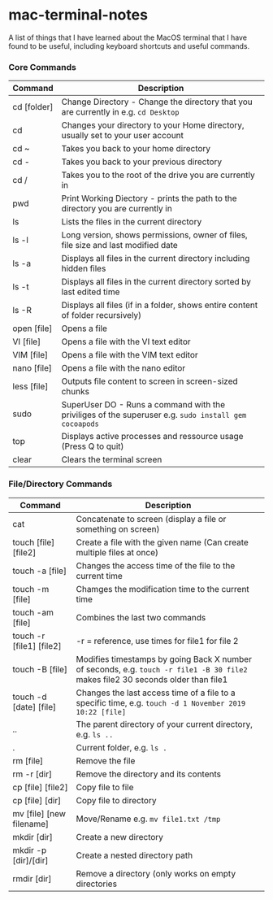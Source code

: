 # mac-terminal-notes
A list of things that I have learned about the MacOS terminal that I have found to be useful, including keyboard shortcuts and useful commands.
### Core Commands
| Command | Description |
|---------|-------------|
|cd [folder] | Change Directory - Change the directory that you are currently in e.g. `cd Desktop`|
|cd | Changes your directory to your Home directory, usually set to your user account |
| cd ~ | Takes you back to your home directory |
| cd - | Takes you back to your previous directory |
| cd / | Takes you to the root of the drive you are currently in |
| pwd | Print Working Diectory - prints the path to the directory you are currently in |
| ls | Lists the files in the current directory |
| ls -l | Long version, shows permissions, owner of files, file size and last modified date |
| ls -a | Displays all files in the current directory including hidden files |
| ls -t | Displays all files in the current directory sorted by last edited time |
| ls -R | Displays all files (if in a folder, shows entire content of folder recursively) |
| open [file] | Opens a file |
| VI [file] | Opens a file with the VI text editor |
| VIM [file] | Opens a file with the VIM text editor |
| nano [file] | Opens a file with the nano editor |
| less [file] | Outputs file content to screen in screen-sized chunks |
| sudo | SuperUser DO - Runs a command with the priviliges of the superuser e.g. `sudo install gem cocoapods`|
| top | Displays active processes and ressource usage (Press Q to quit) |
| clear | Clears the terminal screen |

### File/Directory Commands
|Command | Description |
|--------|-------------|
| cat | Concatenate to screen (display a file or something on screen) |
| touch [file] [file2] | Create a file with the given name (Can create multiple files at once) |
| touch -a [file] | Changes the access time of the file to the current time |
| touch -m [file] | Chamges the modification time to the current time |
| touch -am [file] | Combines the last two commands |
| touch -r [file1] [file2] | -r = reference, use times for file1 for file 2 |
| touch -B [file] | Modifies timestamps by going Back X number of seconds, e.g. `touch -r file1 -B 30 file2` makes file2 30 seconds older than file1 |
| touch -d [date] [file] | Changes the last access time of a file to a specific time, e.g. `touch -d 1 November 2019 10:22 [file]` |
| .. | The parent directory of your current directory, e.g. `ls ..` |
| . | Current folder, e.g. `ls .` |
| rm [file] | Remove the file |
| rm -r [dir] | Remove the directory and its contents |
| cp [file] [file2] | Copy file to file |
| cp [file] [dir] | Copy file to directory |
| mv [file] [new filename] | Move/Rename e.g. `mv file1.txt /tmp` |
| mkdir [dir] | Create a new directory |
| mkdir -p [dir]/[dir] | Create a nested directory path |
| rmdir [dir] | Remove a directory (only works on empty directories |
